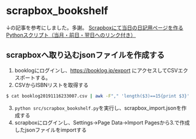 # scrapbox_bookshelf

↓の記事を参考にしました。多謝。
[Scrapboxにて当日の日記用ページを作るPythonスクリプト（当月・前日・翌日へのリンク付き）](http://ich.hatenadiary.com/entry/scrapbox-daily-create)

## scrapboxへ取り込むjsonファイルを作成する
1. booklogにログインし、https://booklog.jp/export にアクセスしてCSVエクスポートする。
2. CSVからISBNリストを取得する
```bash
$ cat booklog20191116233007.csv | awk -F"," 'length($3)==15{print $3}' | pbcopy
```
3. `python src/scrapbox_bookshelf.py`を実行し、scrapbox_import.jsonを作成する
4. scrapboxにログインし、Settings→Page Data→Import Pagesから3.で作成したjsonファイルをimportする